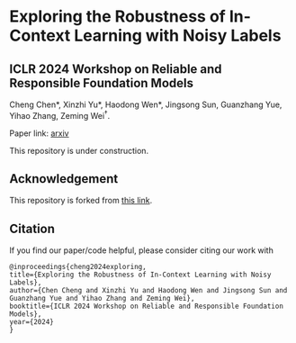 # Exploring the Robustness of In-Context Learning with Noisy Labels

## ICLR 2024 Workshop on Reliable and Responsible Foundation Models

Cheng Chen*, Xinzhi Yu*, Haodong Wen*, Jingsong Sun, Guanzhang Yue, Yihao Zhang, $\text{Zeming Wei}^\dagger$.

Paper link: [arxiv](https://arxiv.org/abs/2404.18191)

This repository is under construction.

## Acknowledgement

This repository is forked from [this link](https://github.com/dtsip/in-context-learning).


## Citation

If you find our paper/code helpful, please consider citing our work with
```
@inproceedings{cheng2024exploring,
title={Exploring the Robustness of In-Context Learning with Noisy Labels},
author={Chen Cheng and Xinzhi Yu and Haodong Wen and Jingsong Sun and Guanzhang Yue and Yihao Zhang and Zeming Wei},
booktitle={ICLR 2024 Workshop on Reliable and Responsible Foundation Models},
year={2024}
}
```
